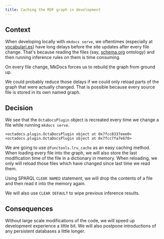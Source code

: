 ```yaml
---
title: Caching the RDF graph in development
---
```


## Context

When developing locally with `mkdocs serve`, we oftentimes (especially at [vocabulari.es](https://vocabulari.es/)) have long delays before the site updates after every file change. That's because reading the files (say, [schema.org](https://schema.org) ontology) and then running inference rules on them is time consuming.

On every file change, MkDocs forces us to rebuild the graph from ground up.

We could probably reduce those delays if we could only reload parts of the graph that were actually changed. That is possible because every source file is stored in its own named graph.

## Decision

We see that the `OctaDocsPlugin` object is recreated every time we change a file while running `mkdocs serve`.

```
<octadocs.plugin.OctaDocsPlugin object at 0x7fcc8337eee0>
<octadocs.plugin.OctaDocsPlugin object at 0x7fcc7fa7e670>
```

We are going to use `@functools.lru_cache` as an easy caching method. When loading every file into the graph, we will also store the last modification time of the file in a dictionary in memory. When reloading, we only will reload those files which have changed since last time we read them.

Using SPARQL `CLEAR NAMED` statement, we will drop the contents of a file and then read it into the memory again.

We will also use `CLEAR DEFAULT` to wipe previous inference results.

## Consequences

Without large scale modifications of the code, we will speed up development experience a little bit. We will also postpone introductions of any persistent databases a little longer.

